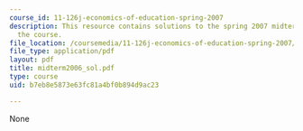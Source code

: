 ```yaml
---
course_id: 11-126j-economics-of-education-spring-2007
description: This resource contains solutions to the spring 2007 midterm exam for
  the course.
file_location: /coursemedia/11-126j-economics-of-education-spring-2007/b7eb8e5873e63fc81a4bf0b894d9ac23_midterm2006_sol.pdf
file_type: application/pdf
layout: pdf
title: midterm2006_sol.pdf
type: course
uid: b7eb8e5873e63fc81a4bf0b894d9ac23

---
```

None